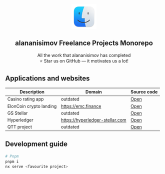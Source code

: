 <div align="center">
  <img src="assets/icon.png" alt="Logo" width="80" height="80">

  <h2 align="center">alananisimov Freelance Projects Monorepo</h2>

  <p align="center">
    All the work that alananisimov has completed
    <br />
    ⭐ Star us on GitHub — it motivates us a lot!
    <br />
  </p>
</div>

## Applications and websites

| Description             | Domain                           | Source code                  |
| ----------------------- | ------------------------------   | ---------------------------- |
| Casino rating app       | outdated                         | [Open](apps/casino)          |
| ElonCoin crypto landing | https://emc.finance              | [Open](apps/eloncoin)        |
| GS Stellar              | outdated                         | [Open](apps/goldman-sachs)   |
| Hyperledger             | https://hyperledger-stellar.com  | [Open](apps/hyperledger)     |
| QTT project             | outdated                         | [Open](apps/qtt-project)     |

## Development guide

```bash
# Pnpm
pnpm i
nx serve <favourite project>
```
